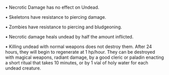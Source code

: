 • Necrotic Damage has no effect on Undead.

• Skeletons have resistance to piercing damage.

• Zombies have resistance to piercing and bludgeoning.

• Necrotic damage heals undead by half the amount inflicted.

• Killing undead with normal weapons does not destroy them. After 24 hours, they will begin to regenerate at 1 hp/hour. They can be destroyed with magical weapons, radiant damage, by a good cleric or paladin enacting a short ritual that takes 10 minutes, or by 1 vial of holy water for each undead creature.